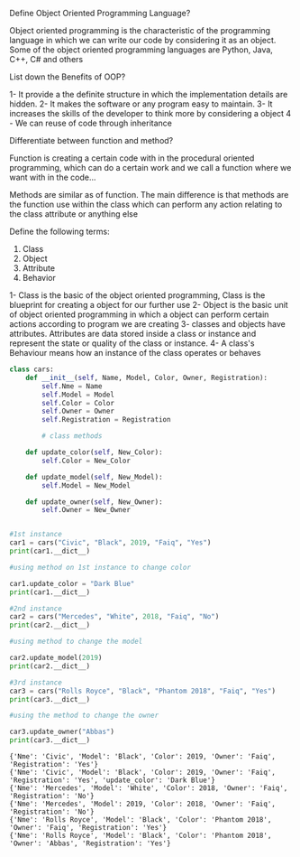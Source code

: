 Define Object Oriented Programming Language?

Object oriented programming is the characteristic of the programming language in which we can write our code by
considering it as an object. Some of the object oriented programming languages are Python, Java, C++, C# and others

List down the Benefits of OOP?

1- It provide a the definite structure in which the implementation details are hidden.
2- It makes the software or any program easy to maintain.
3- It increases the skills of the developer to think more by considering a object
4 - We can reuse of code through inheritance

Differentiate between function and method?

Function is creating a certain code with in the procedural oriented programming, which can do a certain work and we
call a function where we want with in the code...

Methods are similar as of function. The main difference is that methods are the function use within the class which
can perform any action relating to the class attribute or anything else

Define the following terms:
1. Class
2. Object
3. Attribute
4. Behavior

1- Class is the basic of the object oriented programming, Class is the blueprint for creating a object for our
    further use
2- Object is the basic unit of object oriented programming in which a object can perform certain actions according to
    program we are creating
3-  classes and objects have attributes. Attributes are data stored inside a class or instance and represent the state
    or quality of the class or instance.
4- A class's Behaviour means how an instance of the class operates or behaves


```python
class cars:
    def __init__(self, Name, Model, Color, Owner, Registration):
        self.Nme = Name
        self.Model = Model
        self.Color = Color
        self.Owner = Owner
        self.Registration = Registration

        # class methods

    def update_color(self, New_Color):
        self.Color = New_Color

    def update_model(self, New_Model):
        self.Model = New_Model

    def update_owner(self, New_Owner):
        self.Owner = New_Owner


#1st instance
car1 = cars("Civic", "Black", 2019, "Faiq", "Yes")
print(car1.__dict__)

#using method on 1st instance to change color

car1.update_color = "Dark Blue"
print(car1.__dict__)

#2nd instance
car2 = cars("Mercedes", "White", 2018, "Faiq", "No")
print(car2.__dict__)

#using method to change the model

car2.update_model(2019)
print(car2.__dict__)

#3rd instance
car3 = cars("Rolls Royce", "Black", "Phantom 2018", "Faiq", "Yes")
print(car3.__dict__)

#using the method to change the owner

car3.update_owner("Abbas")
print(car3.__dict__)
```

    {'Nme': 'Civic', 'Model': 'Black', 'Color': 2019, 'Owner': 'Faiq', 'Registration': 'Yes'}
    {'Nme': 'Civic', 'Model': 'Black', 'Color': 2019, 'Owner': 'Faiq', 'Registration': 'Yes', 'update_color': 'Dark Blue'}
    {'Nme': 'Mercedes', 'Model': 'White', 'Color': 2018, 'Owner': 'Faiq', 'Registration': 'No'}
    {'Nme': 'Mercedes', 'Model': 2019, 'Color': 2018, 'Owner': 'Faiq', 'Registration': 'No'}
    {'Nme': 'Rolls Royce', 'Model': 'Black', 'Color': 'Phantom 2018', 'Owner': 'Faiq', 'Registration': 'Yes'}
    {'Nme': 'Rolls Royce', 'Model': 'Black', 'Color': 'Phantom 2018', 'Owner': 'Abbas', 'Registration': 'Yes'}
    


```python

```
